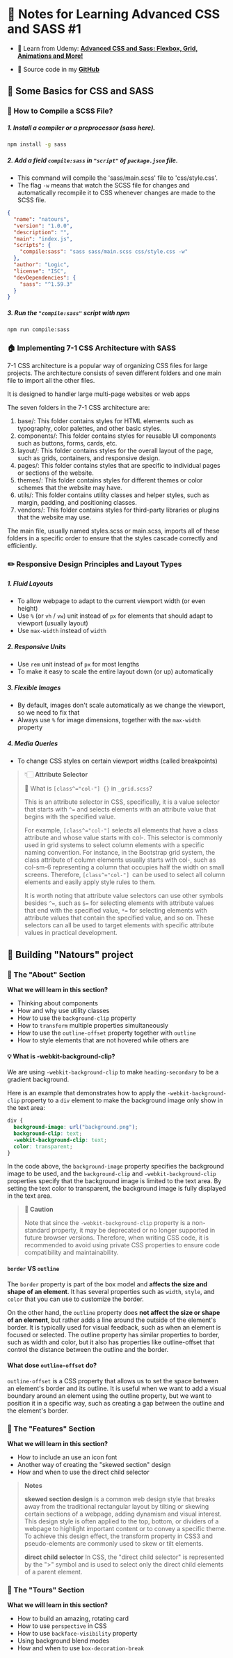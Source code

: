 # 📝 Notes for Learning Advanced CSS and SASS #1

- 🌻 Learn from Udemy: **[Advanced CSS and Sass: Flexbox, Grid, Animations and More!](https://www.udemy.com/course/advanced-css-and-sass/)**

- 🔗 Source code in my **[GitHub](https://github.com/TwilightLogic/learning-advancedCSS)**

## 🌠 Some Basics for CSS and SASS

### 🤔 How to Compile a SCSS File?

##### 1. Install a compiler or a preprocessor (sass here).

```sh
npm install -g sass
```

##### 2. Add a field `compile:sass` in `"script"` of `package.json` file.

- This command will compile the 'sass/main.scss' file to 'css/style.css'.
- The flag `-w` means that watch the SCSS file for changes and automatically recompile it to CSS whenever changes are made to the SCSS file.

```json
{
  "name": "natours",
  "version": "1.0.0",
  "description": "",
  "main": "index.js",
  "scripts": {
    "compile:sass": "sass sass/main.scss css/style.css -w"
  },
  "author": "Logic",
  "license": "ISC",
  "devDependencies": {
    "sass": "^1.59.3"
  }
}
```

##### 3. Run the `"compile:sass"` script with npm

```sh
npm run compile:sass
```

### 🏠 Implementing 7-1 CSS Architecture with SASS

7-1 CSS architecture is a popular way of organizing CSS files for large projects. The architecture consists of seven different folders and one main file to import all the other files.

It is designed to handler large multi-page websites or web apps

The seven folders in the 7-1 CSS architecture are:

1. base/: This folder contains styles for HTML elements such as typography, color palettes, and other basic styles.
2. components/: This folder contains styles for reusable UI components such as buttons, forms, cards, etc.
3. layout/: This folder contains styles for the overall layout of the page, such as grids, containers, and responsive design.
4. pages/: This folder contains styles that are specific to individual pages or sections of the website.
5. themes/: This folder contains styles for different themes or color schemes that the website may have.
6. utils/: This folder contains utility classes and helper styles, such as margin, padding, and positioning classes.
7. vendors/: This folder contains styles for third-party libraries or plugins that the website may use.

The main file, usually named styles.scss or main.scss, imports all of these folders in a specific order to ensure that the styles cascade correctly and efficiently.

### ✏️ Responsive Design Principles and Layout Types

##### 1. Fluid Layouts

- To allow webpage to adapt to the current viewport width (or even height)
- Use `%` (or `vh` / `vw`) unit instead of `px` for elements that should adapt to viewport (usually layout)
- Use `max-width` instead of `width`

##### 2. Responsive Units

- Use `rem` unit instead of `px` for most lengths
- To make it easy to scale the entire layout down (or up) automatically

##### 3. Flexible Images

- By default, images don't scale automatically as we change the viewport, so we need to fix that
- Always use `%` for image dimensions, together with the `max-width` property

##### 4. Media Queries

- To change CSS styles on certain viewport widths (called breakpoints)

> 👇🏻 **Attribute Selector**
>
> 👾 What is `[class^="col-"] {}` in `_grid.scss`?
>
> This is an attribute selector in CSS, specifically, it is a value selector that starts with `^=` and selects elements with an attribute value that begins with the specified value.
>
> For example, `[class^="col-"]` selects all elements that have a class attribute and whose value starts with col-. This selector is commonly used in grid systems to select column elements with a specific naming convention. For instance, in the Bootstrap grid system, the class attribute of column elements usually starts with col-, such as col-sm-6 representing a column that occupies half the width on small screens. Therefore, `[class^="col-"] `can be used to select all column elements and easily apply style rules to them.
>
> It is worth noting that attribute value selectors can use other symbols besides `^=`, such as `$=` for selecting elements with attribute values that end with the specified value, `*=` for selecting elements with attribute values that contain the specified value, and so on. These selectors can all be used to target elements with specific attribute values in practical development.

## 🌠 Building "Natours" project

### 🔨 The "About" Section

**What we will learn in this section?**

- Thinking about components
- How and why use utility classes
- How to use the `background-clip` property
- How to `transform` multiple properties simultaneously
- How to use the `outline-offset` property together with `outline`
- How to style elements that are not hovered while others are

#### 💡 What is **-webkit-background-clip**?

We are using `-webkit-background-clip` to make `heading-secondary` to be a gradient background.

Here is an example that demonstrates how to apply the `-webkit-background-clip` property to a `div` element to make the background image only show in the text area:

```css
div {
  background-image: url("background.png");
  background-clip: text;
  -webkit-background-clip: text;
  color: transparent;
}
```

In the code above, the `background-image` property specifies the background image to be used, and the `background-clip` and `-webkit-background-clip` properties specify that the background image is limited to the text area. By setting the text color to transparent, the background image is fully displayed in the text area.

> **🚨 Caution**
>
> Note that since the `-webkit-background-clip` property is a non-standard property, it may be deprecated or no longer supported in future browser versions. Therefore, when writing CSS code, it is recommended to avoid using private CSS properties to ensure code compatibility and maintainability.

#### `border` VS `outline`

The `border` property is part of the box model and **affects the size and shape of an element**. It has several properties such as `width`, `style`, and `color` that you can use to customize the border.

On the other hand, the `outline` property does **not affect the size or shape of an element**, but rather adds a line around the outside of the element's border. It is typically used for visual feedback, such as when an element is focused or selected. The outline property has similar properties to border, such as width and color, but it also has properties like outline-offset that control the distance between the outline and the border.

#### What dose `outline-offset` do?

`outline-offset` is a CSS property that allows us to set the space between an element's border and its outline. It is useful when we want to add a visual boundary around an element using the outline property, but we want to position it in a specific way, such as creating a gap between the outline and the element's border.

### 🔨 The "Features" Section

**What we will learn in this section?**

- How to include an use an icon font
- Another way of creating the "skewed section" design
- How and when to use the direct child selector

> **Notes**
>
> **skewed section design** is a common web design style that breaks away from the traditional rectangular layout by tilting or skewing certain sections of a webpage, adding dynamism and visual interest. This design style is often applied to the top, bottom, or dividers of a webpage to highlight important content or to convey a specific theme. To achieve this design effect, the transform property in CSS3 and pseudo-elements are commonly used to skew or tilt elements.
>
> **direct child selector**
> In CSS, the "direct child selector" is represented by the ">" symbol and is used to select only the direct child elements of a parent element.

### 🔨 The "Tours" Section

**What we will learn in this section?**

- How to build an amazing, rotating card
- How to use `perspective` in CSS
- How to use `backface-visibility` property
- Using background blend modes
- How and when to use `box-decoration-break`
